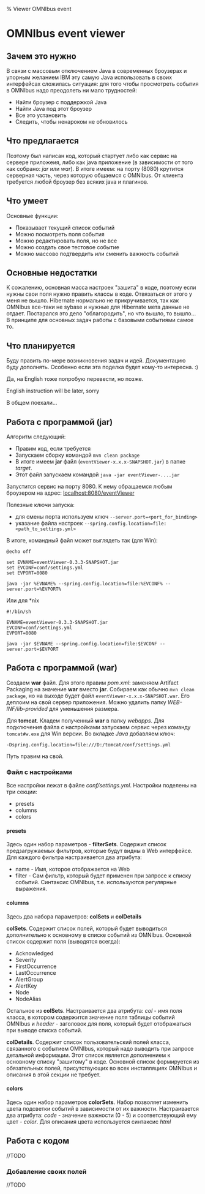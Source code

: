 % Viewer OMNIbus event

# OMNIbus event viewer

## Зачем это нужно

В связи с массовым отключением Java в современных броузерах и упорным
желанием IBM эту самую Java использовать в своих интерфейсах сложилась
ситуация: для того чтобы просмотреть события в OMNIbus надо преодолеть
ни мало трудностей:

- Найти броузер с поддержкой Java
- Найти Java под этот броузер
- Все это установить
- Следить, чтобы ненароком не обновилось

## Что предлагается

Поэтому был написан код, который стартует либо как сервис на сервере
приложеия, либо как java приложение (в зависимости от того как
собрано: *jar* или *war*). В итоге имеем: на порту (8080) крутится
серверная часть, через которую общаемся с OMNIbus. От клиента
требуется любой броузер без всяких java и плагинов.

## Что умеет

Основные функции:

- Показывает текущий список событий
- Можно посмотреть поля события
- Можно редактировать поля, но не все
- Можно создать свое тестовое событие
- Можно массово подтвердить или сменить важность событий

## Основные недостатки

К сожалению, основная масса настроек "зашита" в коде, поэтому если
нужны свои поля нужно править классы в коде. Отвязаться от этого у
меня не вышло. Hibernate нормально не прикручивается, так как OMNIbus
все-таки не sybase и нужные для Hibernate мета данные не
отдает. Постарался это дело "облагородить", но что вышло, то
вышло... В принципе для основных задач работы с базовыми событиями
самое то.

## Что планируется

Буду править по-мере возникновения задач и идей. Документацию буду
дополнять. Особенно если эта поделка будет кому-то интересна. :)

Да, на English тоже попробую перевести, но позже.

English instruction will be later, sorry

В общем поехали...

## Работа с программой (jar)

Алгоритм следующий:

- Правим код, если требуется
- Запускаем сборку командой `mvn clean package`
- В итоге имеем **jar** файл (`eventViewer-x.x.x-SNAPSHOT.jar`) в папке *target*.
- Этот файл запускаем командой `java -jar eventViewer-....jar`

Запустится сервис на порту 8080. К нему обращаемся любым броузером на
адрес: [localhost:8080/eventViewer](http://localhost:8080/eventViewer)

Полезные ключи запуска:

- для смены порта используем ключ `--server.port=<port_for_binding>`
- указание файла настроек `--spring.config.location=file:<path_to_settings.yml>`

В итоге, командный файл может выглядеть так (для Win):

```
@echo off

set EVNAME=eventViewer-0.3.3-SNAPSHOT.jar
set EVCONF=conf/settings.yml
set EVPORT=8080

java -jar %EVNAME% --spring.config.location=file:%EVCONF% --server.port=%EVPORT%

```

Или для *nix

```
#!/bin/sh

EVNAME=eventViewer-0.3.3-SNAPSHOT.jar
EVCONF=conf/settings.yml
EVPORT=8080

java -jar $EVNAME --spring.config.location=file:$EVCONF --server.port=$EVPORT

```


## Работа с программой (war)

Создаем **war** файл. Для этого правим *pom.xml*: заменяем Artifact
Packaging на значение **war** вместо **jar**. Собираем как обычно
`mvn clean package`, но на выходе будет файл
`eventViewer-x.x.x-SNAPSHOT.war`. Его деплоим на свой сервер
приложения. Можно удалить папку *WEB-INF/lib-provided* для уменьшения
размера.

Для **tomcat**. Кладем полученный **war** в папку *webapps*. Для
подключения файла с настройками запускаем сервис через команду
`tomcat#w.exe` для Win версии. Во вкладке *Java* добавляем ключ:

```
-Dspring.config.location=file:///D:/tomcat/conf/settings.yml
```

Путь правим на свой.

### Файл с настройками

Все настройки лежат в файле *conf/settings.yml*. Настройки поделены на
три секции:

- presets
- columns
- colors

#### presets

Здесь один набор параметров - **filterSets**. Содержит список
предзагружаемых фильтров, которые будут видны в Web интерфейсе. Для
каждого фильтра настраивается два атрибута:

- name - Имя, которое отображается на Web
- filter - Сам фильтр, который будет применен при запросе к списку
  событий. Синтаксис OMNIbus, т.е. используются регулярные выражения.

#### columns

Здесь два набора параметров: **colSets** и **colDetails**

**colSets**. Содержит список полей, который будет выводиться
дополнительно к основному в списке событий из OMNIbus. Основной список
содержит поля (выводятся всегда):

- Acknowledged
- Severity
- FirstOccurrence
- LastOccurrence
- AlertGroup
- AlertKey
- Node
- NodeAlias

Остальное из **colSets**. Настраивается два атрибута: *col* - имя поля
класса, в котором содержится значение поля таблицы событий OMNIbus и
*header* - заголовок для поля, который будет отображаться при выводе
списка событий.

**colDetails**. Содержит список пользовательский полей класса,
связанного с событием OMNIbus, который надо выводить при запросе
детальной информации. Этот список является дополнением к основному
списку "зашитому" в коде. Основной список формируется из обязательных
полей, присутствующих во всех инсталляциях OMNIbus и описания в этой
секции не требует.

#### colors

Здесь один набор параметров **colorSets**. Набор позволяет изменить
цвета подсветки событий в зависимости от их важности. Настраивается
два атрибута: *code* - значение важности (0 - 5) и соответствующий ему
цвет - *color*. Для описания цвета используется синтаксис *html*

## Работа с кодом

//TODO

### Добавление своих полей

//TODO
